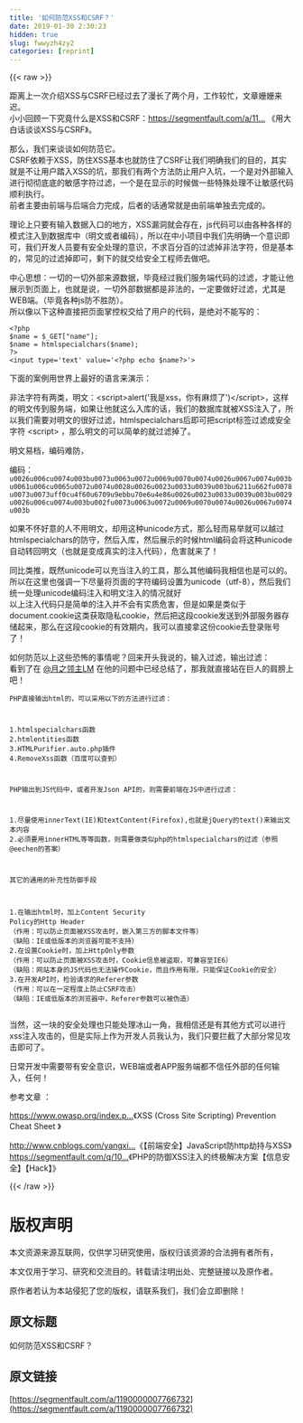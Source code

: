 ```yaml
---
title: '如何防范XSS和CSRF？' 
date: 2019-01-30 2:30:23
hidden: true
slug: fwwyzh4zy2
categories: [reprint]
---
```


{{< raw >}}

                    
<p>距离上一次介绍XSS与CSRF已经过去了漫长了两个月，工作较忙，文章姗姗来迟。<br>小小回顾一下究竟什么是XSS和CSRF：<a href="https://segmentfault.com/a/1190000007059639">https://segmentfault.com/a/11...</a> 《用大白话谈谈XSS与CSRF》。</p>
<p>那么，我们来谈谈如何防范它。<br>CSRF依赖于XSS，防住XSS基本也就防住了CSRF让我们明确我们的目的，其实就是不让用户踏入XSS的坑，那我们有两个方法防止用户入坑，一个是对外部输入进行彻彻底底的敏感字符过滤，一个是在显示的时候做一些特殊处理不让敏感代码顺利执行。<br>前者主要由前端与后端合力完成，后者的话通常就是由前端单独去完成的。</p>
<p>理论上只要有输入数据入口的地方，XSS漏洞就会存在，js代码可以由各种各样的模式注入到数据库中（明文或者编码），所以在中小项目中我们先明确一个意识即可，我们开发人员要有安全处理的意识，不求百分百的过滤掉非法字符，但是基本的，常见的过滤掉即可，剩下的就交给安全工程师去做吧。</p>
<p>中心思想：一切的一切外部来源数据，毕竟经过我们服务端代码的过滤，才能让他展示到页面上，也就是说，一切外部数据都是非法的，一定要做好过滤，尤其是WEB端。（毕竟各种js防不胜防）。<br>所以像以下这种直接把页面掌控权交给了用户的代码，是绝对不能写的：</p>
<div class="widget-codetool" style="display:none;">
      <div class="widget-codetool--inner">
      <span class="selectCode code-tool" data-toggle="tooltip" data-placement="top" title="" data-original-title="全选"></span>
      <span type="button" class="copyCode code-tool" data-toggle="tooltip" data-placement="top" data-clipboard-text="<?php
$name = $_GET[&quot;name&quot;];
$name = htmlspecialchars($name);
?>
<input type='text' value='<?php echo $name?>'>
" title="" data-original-title="复制"></span>
      <span type="button" class="saveToNote code-tool" data-toggle="tooltip" data-placement="top" title="" data-original-title="放进笔记"></span>
      </div>
      </div><pre class="hljs xml"><code><span class="php"><span class="hljs-meta">&lt;?php</span>
$name = $_GET[<span class="hljs-string">"name"</span>];
$name = htmlspecialchars($name);
<span class="hljs-meta">?&gt;</span></span>
<span class="hljs-tag">&lt;<span class="hljs-name">input</span> <span class="hljs-attr">type</span>=<span class="hljs-string">'text'</span> <span class="hljs-attr">value</span>=<span class="hljs-string">'&lt;?php echo $name?&gt;'</span>&gt;</span>
</code></pre>
<p>下面的案例用世界上最好的语言来演示：</p>
<p>非法字符有两类，明文：&lt;script&gt;alert('我是xss，你有麻烦了')&lt;/script&gt;，这样的明文传到服务端，如果让他就这么入库的话，我们的数据库就被XSS注入了，所以我们需要对明文的很好过滤，htmlspecialchars后即可把script标签过滤成安全字符 &lt;script&gt; ，那么明文的可以简单的就过滤掉了。</p>
<p>明文易档，编码难防，</p>
<p>编码：<code>u0026u006cu0074u003bu0073u0063u0072u0069u0070u0074u0026u0067u0074u003bu0061u006cu0065u0072u0074u0028u0026u0023u0033u0039u003bu6211u662fu0078u0073u0073uff0cu4f60u6709u9ebbu70e6u4e86u0026u0023u0033u0039u003bu0029u0026u006cu0074u003bu002fu0073u0063u0072u0069u0070u0074u0026u0067u0074u003b</code></p>
<p>如果不怀好意的人不用明文，却用这种unicode方式，那么轻而易举就可以越过htmlspecialchars的防守，然后入库，然后展示的时候html编码会将这种unicode自动转回明文（也就是变成真实的注入代码），危害就来了！</p>
<p>同比类推，既然unicode可以充当注入的工具，那么其他编码我相信也是可以的。所以在这里也强调一下尽量将页面的字符编码设置为unicode（utf-8），然后我们统一处理unicode编码注入和明文注入的情况就好<br>以上注入代码只是简单的注入并不会有实质危害，但是如果是类似于document.cookie这类获取隐私cookie，然后把这段cookie发送到外部服务器存储起来，那么在这段cookie的有效期内，我可以直接拿这份cookie去登录账号了！</p>
<p>如何防范以上这些恐怖的事情呢？回来开头我说的，输入过滤，输出过滤：<br> 看到了在 <a href="/u/moonlord">@月之领主LM</a> 在他的问题中已经总结了，那我就直接站在巨人的肩膀上吧！</p>
<div class="widget-codetool" style="display:none;">
      <div class="widget-codetool--inner">
      <span class="selectCode code-tool" data-toggle="tooltip" data-placement="top" title="" data-original-title="全选"></span>
      <span type="button" class="copyCode code-tool" data-toggle="tooltip" data-placement="top" data-clipboard-text="PHP直接输出html的，可以采用以下的方法进行过滤：

1.htmlspecialchars函数
2.htmlentities函数
3.HTMLPurifier.auto.php插件
4.RemoveXss函数（百度可以查到）

PHP输出到JS代码中，或者开发Json API的，则需要前端在JS中进行过滤：

1.尽量使用innerText(IE)和textContent(Firefox),也就是jQuery的text()来输出文本内容
2.必须要用innerHTML等等函数，则需要做类似php的htmlspecialchars的过滤（参照@eechen的答案）

其它的通用的补充性防御手段

1.在输出html时，加上Content Security Policy的Http Header
（作用：可以防止页面被XSS攻击时，嵌入第三方的脚本文件等）
（缺陷：IE或低版本的浏览器可能不支持）
2.在设置Cookie时，加上HttpOnly参数
（作用：可以防止页面被XSS攻击时，Cookie信息被盗取，可兼容至IE6）
（缺陷：网站本身的JS代码也无法操作Cookie，而且作用有限，只能保证Cookie的安全）
3.在开发API时，检验请求的Referer参数
（作用：可以在一定程度上防止CSRF攻击）
（缺陷：IE或低版本的浏览器中，Referer参数可以被伪造）
" title="" data-original-title="复制"></span>
      <span type="button" class="saveToNote code-tool" data-toggle="tooltip" data-placement="top" title="" data-original-title="放进笔记"></span>
      </div>
      </div><pre class="hljs lsl"><code>PHP直接输出html的，可以采用以下的方法进行过滤：

<span class="hljs-number">1.</span>htmlspecialchars函数
<span class="hljs-number">2.</span>htmlentities函数
<span class="hljs-number">3.</span>HTMLPurifier.auto.php插件
<span class="hljs-number">4.</span>RemoveXss函数（百度可以查到）

PHP输出到JS代码中，或者开发Json API的，则需要前端在JS中进行过滤：

<span class="hljs-number">1.</span>尽量使用innerText(IE)和textContent(Firefox),也就是jQuery的text()来输出文本内容
<span class="hljs-number">2.</span>必须要用innerHTML等等函数，则需要做类似php的htmlspecialchars的过滤（参照@eechen的答案）

其它的通用的补充性防御手段

<span class="hljs-number">1.</span>在输出html时，加上Content Security Policy的Http Header
（作用：可以防止页面被XSS攻击时，嵌入第三方的脚本文件等）
（缺陷：IE或低版本的浏览器可能不支持）
<span class="hljs-number">2.</span>在设置Cookie时，加上HttpOnly参数
（作用：可以防止页面被XSS攻击时，Cookie信息被盗取，可兼容至IE6）
（缺陷：网站本身的JS代码也无法操作Cookie，而且作用有限，只能保证Cookie的安全）
<span class="hljs-number">3.</span>在开发API时，检验请求的Referer参数
（作用：可以在一定程度上防止CSRF攻击）
（缺陷：IE或低版本的浏览器中，Referer参数可以被伪造）
</code></pre>
<p>当然，这一块的安全处理也只能处理冰山一角，我相信还是有其他方式可以进行xss注入攻击的，但是实际上作为开发人员我认为，我们只要拦截了大部分常见攻击即可了。</p>
<p>日常开发中需要带有安全意识，WEB端或者APP服务端都不信任外部的任何输入，任何！</p>
<p>参考文章 ：</p>
<p><a href="https://www.owasp.org/index.php/XSS_(Cross_Site_Scripting)_Prevention_Cheat_Sheet" rel="nofollow noreferrer" target="_blank">https://www.owasp.org/index.p...</a>《XSS (Cross Site Scripting) Prevention Cheat Sheet 》</p>
<p><a href="http://www.cnblogs.com/yangxiaolan/p/5784266.html" rel="nofollow noreferrer" target="_blank">http://www.cnblogs.com/yangxi...</a>《【前端安全】JavaScript防http劫持与XSS》<br><a href="https://segmentfault.com/q/1010000004067521">https://segmentfault.com/q/10...</a>《PHP的防御XSS注入的终极解决方案【信息安全】【Hack】》</p>

                
{{< /raw >}}

# 版权声明
本文资源来源互联网，仅供学习研究使用，版权归该资源的合法拥有者所有，

本文仅用于学习、研究和交流目的。转载请注明出处、完整链接以及原作者。

原作者若认为本站侵犯了您的版权，请联系我们，我们会立即删除！

## 原文标题
如何防范XSS和CSRF？

## 原文链接
[https://segmentfault.com/a/1190000007766732](https://segmentfault.com/a/1190000007766732)

